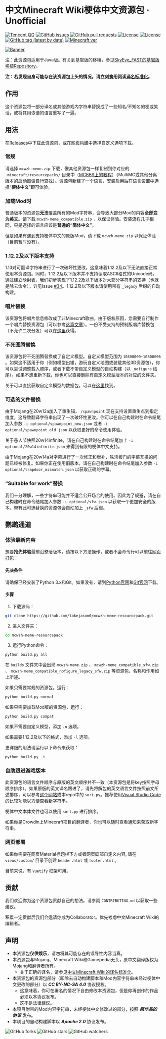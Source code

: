 # 中文Minecraft Wiki梗体中文资源包 · Unofficial

[![Tencent QQ](https://img.shields.io/static/v1?label=QQ&message=657876815&color=eb1923&style=flat-square&logo=tencent%20qq)](https://jq.qq.com/?_wv=1027&k=5tqdTeR)    [![GitHub issues](https://img.shields.io/github/issues/lakejason0/mcwzh-meme-resourcepack?logo=github&style=flat-square)](https://github.com/lakejason0/mcwzh-meme-resourcepack/issues)    [![GitHub pull requests](https://img.shields.io/github/issues-pr/lakejason0/mcwzh-meme-resourcepack?logo=github&style=flat-square)](https://github.com/lakejason0/mcwzh-meme-resourcepack/pulls)    [![License](https://img.shields.io/static/v1?label=License&message=CC%20BY-NC-SA%204.0&color=db2331&style=flat-square&logo=creative%20commons)](https://creativecommons.org/licenses/by-nc-sa/4.0/)    [![License](https://img.shields.io/static/v1?label=License+for+script&message=Apache+2.0&color=db2331&style=flat-square&logo=apache)](http://www.apache.org/licenses/)    [![GitHub tag (latest by date)](https://img.shields.io/github/v/tag/lakejason0/mcwzh-meme-resourcepack?label=latest%20version&style=flat-square)](https://github.com/lakejason0/mcwzh-meme-resourcepack/releases)    [![Minecraft ver](https://img.shields.io/static/v1?label=Minecraft%20version&message=1.12.2-1.16pre2&color=db2331&style=flat-square&logo=)](https://minecraft.net)

[![Banner](https://github.com/lakejason0/mcwzh-meme-resourcepack/blob/master/materials/zh_meme_banner.png?raw=true)](https://www.mcbbs.net/thread-1004643-1-1.html)

注：此资源包适用于Java版。有关到基岩版的移植，参见[SkyEye_FAST的基岩版移植Repository](https://github.com/SkyEye-FAST/mcwzh-meme-resourcepack-bedrock)。

**注：若发现自身可能存在该资源包上头的情况，请立刻~~食用~~阅读[译名标准化](https://minecraft-zh.gamepedia.com/Minecraft_Wiki:译名标准化)。**

## 作用

这个资源包将一部分译名或其他游戏内字符串替换成了一些知名/不知名的梗或笑话，或将其用诙谐的语言重写了一遍。

## 用法

在[Releases](https://github.com/lakejason0/mcwzh-meme-resourcepack/releases)中下载此资源包，或在[网页构建](https://download.powerdia.nl)中选择自定义选项下载。

### 常规

请选择 `mcwzh-meme.zip` 下载，像其他资源包一样复制到你对应的 `.minecraft/resourcepacks/` 目录中（[MCBBS上的教程](https://www.mcbbs.net/thread-880869-1-1.html)）（MultiMC或其他分离版本的启动器请自行查找）。资源包新建了一个语言，安装启用后在语言设置中选择“**梗体中文**”即可体验。

### 加载Mod时

普通版本的资源包**无法**覆盖所有的Mod字符串，会导致大部分Mod的内容**全部变为英文**。请下载 `mcwzh-meme_compatible.zip` ，以保证体验。安装流程几乎相同，只是选择的语言应该是**普通的“简体中文”**。

但是如果有遇到支持梗体中文的原版Mod，请下载 `mcwzh-meme.zip` 以保证体验（目前暂时没有）。

### 1.12.2及以下版本支持

1.13对可翻译字符串进行了一次破坏性更改，这意味着1.12.2及以下无法直接正常使用本资源包。同时，1.12.2及以下版本并不支持读取ASCII格式的Unicode码。通过建立映射表，我们初步实现了1.12.2及以下版本对大部分字符串的支持（也就是除去命令），详见Issue [#34](https://github.com/lakejason0/mcwzh-meme-resourcepack/issues/34)。1.12.2及以下版本请使用带有 `_legacy` 后缀的自动构建。

### 唱片替换

该资源包将唱片信息修改成了非Minecraft歌曲。由于版权原因，您需要自行制作一个唱片替换资源包（可以参考[这篇文章](https://www.planetminecraft.com/blog/how-to-change-music-discs-to-any-song---easy/)）。一份不受支持的预制版唱片替换包（不允许二次分发）可以在[这里](https://files.lakejason0.ml/images/3/34/%E5%94%B1%E7%89%87%E6%9B%BF%E6%8D%A2.zip)获得。

### 不死图腾替换

该资源包将不死图腾替换成了自定义模型。自定义模型范围为 `10800000~10800006` 。如果这不适用于你（例如模型出错，游玩自定义地图或装载其他3D资源包），你可以尝试调整载入顺序，或者下载不带自定义模型的自动构建（以 `_nofigure` 结尾）。如果不想重新下载，你也可以直接删除有自定义模型版本的对应的文件夹。

关于可以直接获取自定义模型的数据包，可以在[这里](https://files.lakejason0.ml/images/e/e5/Figure.zip)找到。

### 可选的文件替换

由于Mojang在20w12a加入了重生锚， `/spawnpoint` 现在支持设置重生点到指定维度，这导致翻译字符串出现了一次破坏性更改。你可以在自己构建时在命令结尾加入参数 `-i optional/spawnpoint_new.json` 或者 `-i optional/spawnpoint_old.json` 以获取更好的命令使用体验。

关于愚人节快照20w14infinite，请在自己构建时在命令结尾加上 `-i optional/20w14infinite.json` 来得到有限的梗体中文支持。

由于Mojang在20w14a对字幕进行了一次修正和增补，铁活板门的字幕互换的问题已经被修复。如果你正在使用旧版本，请在自己构建时在命令结尾加入参数 `-i optional/trapdoor_mismatch.json` 以获取正确的字幕。

### “Suitable for work”替换

我们十分理解，一些字符串可能并不适合公开场合的使用。因此为了规避，请在自己构建时在命令结尾加入参数 `-i optional/sfw.json` 以获取一个更加安全的版本。带有此可选替换的资源包会自动加上 `_sfw` 后缀。

## 鹦鹉通道

### 体验最新内容

想要**抢先体验**最前沿~~整活~~版本，请按以下方法操作，或者不会命令行可以前往[网页打包](https://download.powerdia.nl)：

#### 先决条件

请确保已经安装了Python 3.x和Git。如果没有，请到[Python官网](https://www.python.org)和[Git官网](https://www.git-scm.com)下载。

#### 步骤

1. 下载源码：

``` bash
git clone https://github.com/lakejason0/mcwzh-meme-resourcepack.git
```

2. 进入文件夹：

``` bash
cd mcwzh-meme-resourcepack
```

3. 运行Python命令：

``` bash
python build.py all
```

在 `builds` 文件夹中会出现 `mcwzh-meme.zip` 、 `mcwzh-meme_compatible_sfw.zip` 、 `mcwzh-meme_compatible_nofigure_legacy_sfw.zip` 等资源包，名称和作用如上所述。

如果只需要常规的资源包，运行：

``` bash
python build.py normal
```

如果只需要加载Mod版的资源包，运行：

``` bash
python build.py compat
```

如果不需要自定义模型，添加 `-n` 选项。

如果需要1.12.2及以下的格式，添加 `-l` 选项。

更详细的用法请运行以下命令来获取：

``` bash
python build.py -h
```

### 自助跟进游戏版本

此资源包的语言文件顺序与原版的英文顺序并不一致（本资源包是将key按照字母顺序排序）。如果原版的英文译名跟进了，请先将解包的英文语言文件按照前文所述排序，可以参考[这个网站](https://tool.funsmall.cn/jsonsort/)或本repo中的 `sort.py`。推荐使用[Visual Studio Code](https://github.com/microsoft/vscode)的比较功能以方便查看新字符串。

梗体中文本体文件也可以使用 `sort.py` 进行排序。

如果你是Crowdin上Minecraft项目的翻译者，你也可以随时查看通知来获取新字符串。

### 网页部署

如果你需要在网页Material标题栏下方或者网页脚部自定义内容, 请在 `views/custom/` 目录下创建 `header.html` 或 `footer.html` 。

目前来说，有 `Vuetify` 框架可用。

## 贡献

我们欢迎你为这个资源包贡献自己的想法。请参阅 `CONTRIBUTING.md` 以获取一些建议。

积累一定贡献后我们会邀请你成为Collaborator。优先考虑中文Minecraft Wiki的编辑者。

## 声明

* 本资源包**仅供娱乐**，请勿将其可能存在的误导性内容当真。
* 本资源包与Mojang、Minecraft Wiki和Gamepedia无关，原中文翻译版权为Mojang和翻译者所有。
  * 关于正确的译名，请参见[中文Minecraft Wiki的译名标准化](https://minecraft-zh.gamepedia.com/Minecraft_Wiki:译名标准化)。
* 本资源包的资源包部分（即除去自动构建脚本和Mod内容字符串未经过梗体中文更改的部分）以 ***CC BY-NC-SA 4.0*** 协议授权。
  * 这意味着，你可在署名的情况下自由修改本资源包，但是你再创作的作品必须以本协议发布。
  * 这不是法律建议。
* 本项目附带的Mod内容字符串，未经梗体中文修改过的部分，按照 ***原作品的协议*** 发布。
* 本项目的自动构建脚本以 ***Apache 2.0*** 协议发布。

![GitHub forks](https://img.shields.io/github/forks/lakejason0/mcwzh-meme-resourcepack?style=social)    ![GitHub stars](https://img.shields.io/github/stars/lakejason0/mcwzh-meme-resourcepack?style=social)    ![GitHub watchers](https://img.shields.io/github/watchers/lakejason0/mcwzh-meme-resourcepack?style=social)

